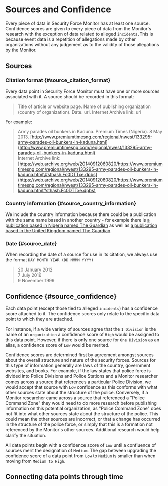 # Sources and Confidence

Every piece of data in Security Force Monitor has at least one source. Confidence scores are given to every piece of data from the Monitor's research with the exception of data related to alleged `incidents.`This is because event data is a repetition of allegations made by other organizations without any judgement as to the validity of those allegations by the Monitor.

## Sources

### Citation format {#source_citation_format}

Every data point in Security Force Monitor must have one or more sources associated with it. A source should be recorded in this format:

> Title of article or website page. Name of publishing organization \(country of organization\). Date. url. Internet Archive link: url

For example:

> Army parades oil bunkers in Kaduna. Premium Times \(Nigeria\). 8 May 2013. [http://www.premiumtimesng.com/regional/nwest/133295-army-parades-oil-bunkers-in-kaduna.html](http://www.premiumtimesng.com/regional/nwest/133295-army-parades-oil-bunkers-in-kaduna.html)  
> Internet Archive link: [https://web.archive.org/web/20140912060820/https://www.premiumtimesng.com/regional/nwest/133295-army-parades-oil-bunkers-in-kaduna.html\#sthash.Fc0DTTxe.dpbs](https://web.archive.org/web/20140912060820/https://www.premiumtimesng.com/regional/nwest/133295-army-parades-oil-bunkers-in-kaduna.html#sthash.Fc0DTTxe.dpbs)

### Country information {#source_country_information}

We include the country information because there could be a publication with the same name based in another country - for example there is [a publication based in Nigeria named The Guardian](https://guardian.ng/) as well as [a publication based in the United Kingdom named The Guardian](https://www.theguardian.com/uk).

### Date {#source_date}

When recording the date of a source for use in its citation,  we always use the format `DAY MONTH YEAR (DD MMMM YYYY)`

> 20 January 2012  
> 7 July 2016  
> 9 November 1999

## Confidence {#source_confidence}

Each data point \(except those tied to alleged `incidents`\) has a confidence score attached to it. The confidence scores only relate to the specific data point to which they are attached.

For instance, if a wide variety of sources agree that the `1 Division` is the name of an `organization` a confidence score of `High` would be assigned to this data point. However, if there is only one source for `One Division` as an alias, a confidence score of `Low` would be merited.

Confidence scores are determined first by agreement amongst sources about the overall structure and nature of the security forces. Sources for this type of information generally are laws of the country, government websites, and books. For example, if the law states that police force is divided into Police Divisions and Police Stations and a Monitor researcher comes across a source that references a particular Police Division, we would accept that source with `Low`  confidence as this conforms with what other sources state about the structure of the police. Conversely, if a Monitor researcher came across a source that referenced a "Police Command Zone" they would need to do more research before publishing information on this potential organization, as "Police Command Zone" does not fit into what other sources state about the structure of the police. This could mean the other sources are incorrect, or that a change has occurred in the structure of the police force, or simply that this is a formation not referenced by the Monitor's other sources. Additional research would help clarify the situation.

All data points begin with a confidence score of `Low` until a confluence of sources merit the designation of `Medium`. The gap between upgrading the confidence score of a data point from `Low` to `Medium` is smaller than  when moving from `Medium to High`.

## Connecting data points through time



